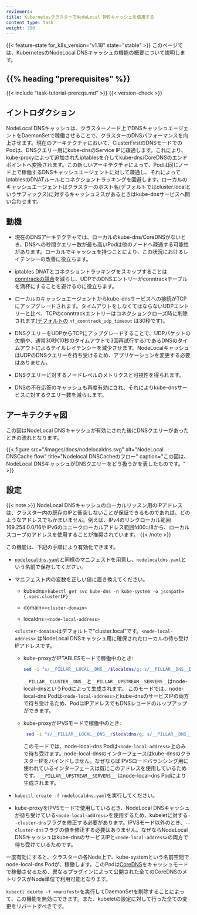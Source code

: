 ```yaml
---
reviewers:
title: KubernetesクラスターでNodeLocal DNSキャッシュを使用する
content_type: task
weight: 390
---
```

 
<!-- overview -->
{{< feature-state for_k8s_version="v1.18" state="stable" >}}
このページでは、KubernetesのNodeLocal DNSキャッシュの機能の概要について説明します。



## {{% heading "prerequisites" %}}


 {{< include "task-tutorial-prereqs.md" >}} {{< version-check >}}


 <!-- steps -->

## イントロダクション

NodeLocal DNSキャッシュは、クラスターノード上でDNSキャッシュエージェントをDaemonSetで稼働させることで、クラスターのDNSパフォーマンスを向上させます。現在のアーキテクチャにおいて、ClusterFirstのDNSモードでのPodは、DNSクエリー用にkube-dnsのService IPに疎通します。これにより、kube-proxyによって追加されたiptablesを介してkube-dns/CoreDNSのエンドポイントへ変換されます。この新しいアーキテクチャによって、Podは同じノード上で稼働するDNSキャッシュエージェントに対して疎通し、それによってiptablesのDNATルールとコネクショントラッキングを回避します。ローカルのキャッシュエージェントはクラスターのホスト名(デフォルトではcluster.localというサフィックス)に対するキャッシュミスがあるときはkube-dnsサービスへ問い合わせます。


## 動機

* 現在のDNSアーキテクチャでは、ローカルのkube-dns/CoreDNSがないとき、DNSへの秒間クエリー数が最も高いPodは他のノードへ疎通する可能性があります。ローカルでキャッシュを持つことにより、この状況におけるレイテンシーの改善に役立ちます。

* iptables DNATとコネクショントラッキングをスキップすることは[conntrackの競合](https://github.com/kubernetes/kubernetes/issues/56903)を減らし、UDPでのDNSエントリーがconntrackテーブルを満杯にすることを避けるのに役立ちます。

* ローカルのキャッシュエージェントからkube-dnsサービスへの接続がTCPにアップグレードされます。タイムアウトをしなくてはならないUDPエントリーと比べ、TCPのconntrackエントリーはコネクションクローズ時に削除されます([デフォルトの](https://www.kernel.org/doc/Documentation/networking/nf_conntrack-sysctl.txt) `nf_conntrack_udp_timeout` は30秒です)。

* DNSクエリーをUDPからTCPにアップグレードすることで、UDPパケットの欠損や、通常30秒(10秒のタイムアウトで3回再試行する)であるDNSのタイムアウトによるテイルレイテンシーを減少させます。NodeLocalキャッシュはUDPのDNSクエリーを待ち受けるため、アプリケーションを変更する必要はありません。

* DNSクエリーに対するノードレベルのメトリクスと可視性を得られます。

* DNSの不在応答のキャッシュも再度有効にされ、それによりkube-dnsサービスに対するクエリー数を減らします。

## アーキテクチャ図

この図はNodeLocal DNSキャッシュが有効にされた後にDNSクエリーがあったときの流れとなります。


{{< figure src="/images/docs/nodelocaldns.svg" alt="NodeLocal DNSCache flow" title="Nodelocal DNSCacheのフロー" caption="この図は、NodeLocal DNSキャッシュがDNSクエリーをどう扱うかを表したものです。" >}}

## 設定
{{< note >}} NodeLocal DNSキャッシュのローカルリッスン用のIPアドレスは、クラスター内の既存のIPと衝突しないことが保証できるものであれば、どのようなアドレスでもかまいません。例えば、IPv4のリンクローカル範囲169.254.0.0/16やIPv6のユニークローカルアドレス範囲fd00::/8から、ローカルスコープのアドレスを使用することが推奨されています。
{{< /note >}}

この機能は、下記の手順により有効化できます。

* [`nodelocaldns.yaml`](https://github.com/kubernetes/kubernetes/blob/master/cluster/addons/dns/nodelocaldns/nodelocaldns.yaml)と同様のマニフェストを用意し、`nodelocaldns.yaml`という名前で保存してください。
* マニフェスト内の変数を正しい値に置き換えてください。

     * kubedns=`kubectl get svc kube-dns -n kube-system -o jsonpath={.spec.clusterIP}`

     * domain=`<cluster-domain>`

     * localdns=`<node-local-address>`

     `<cluster-domain>`はデフォルトで"cluster.local"です。`<node-local-address>` はNodeLocal DNSキャッシュ用に確保されたローカルの待ち受けIPアドレスです。

   * kube-proxyがIPTABLESモードで稼働中のとき:

     ``` bash
     sed -i "s/__PILLAR__LOCAL__DNS__/$localdns/g; s/__PILLAR__DNS__DOMAIN__/$domain/g; s/__PILLAR__DNS__SERVER__/$kubedns/g" nodelocaldns.yaml
     ```

     `__PILLAR__CLUSTER__DNS__`と`__PILLAR__UPSTREAM__SERVERS__`はnode-local-dnsというPodによって生成されます。
     このモードでは、node-local-dns Podは`<node-local-address>`とkube-dnsのサービスIPの両方で待ち受けるため、PodはIPアドレスでもDNSレコードのルップアップができます。

  * kube-proxyがIPVSモードで稼働中のとき:

    ``` bash
     sed -i "s/__PILLAR__LOCAL__DNS__/$localdns/g; s/__PILLAR__DNS__DOMAIN__/$domain/g; s/__PILLAR__DNS__SERVER__//g; s/__PILLAR__CLUSTER__DNS__/$kubedns/g" nodelocaldns.yaml
    ```
     このモードでは、node-local-dns Podは`<node-local-address>`上のみで待ち受けます。node-local-dnsのインターフェースはkube-dnsのクラスターIPをバインドしません。なぜならばIPVSロードバランシング用に使われているインターフェースは既にこのアドレスを使用しているためです。
     `__PILLAR__UPSTREAM__SERVERS__` はnode-local-dns Podにより生成されます。

* `kubectl create -f nodelocaldns.yaml`を実行してください。
* kube-proxyをIPVSモードで使用しているとき、NodeLocal DNSキャッシュが待ち受けている`<node-local-address>`を使用するため、kubeletに対する`--cluster-dns`フラグを修正する必要があります。IPVSモード以外のとき、`--cluster-dns`フラグの値を修正する必要はありません。なぜならNodeLocal DNSキャッシュはkube-dnsのサービスIPと`<node-local-address>`の両方で待ち受けているためです。

一度有効にすると、クラスターの各Node上で、kube-systemという名前空間でnode-local-dns Podが、稼働します。このPodは[CoreDNS](https://github.com/coredns/coredns)をキャッシュモードで稼働させるため、異なるプラグインによって公開された全てのCoreDNSのメトリクスがNode単位で利用可能となります。

`kubectl delete -f <manifest>`を実行してDaemonSetを削除することによって、この機能を無効にできます。また、kubeletの設定に対して行った全ての変更をリバートすべきです。
 
